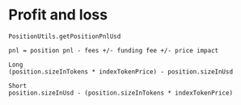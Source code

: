 # Profit and loss

`PositionUtils.getPositionPnlUsd`

```
pnl = position pnl - fees +/- funding fee +/- price impact
```

```
Long
(position.sizeInTokens * indexTokenPrice) - position.sizeInUsd

Short
position.sizeInUsd - (position.sizeInTokens * indexTokenPrice)
```
